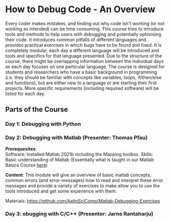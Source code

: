 # How to Debug Code - An Overview

Every coder makes mistakes, and finding out why code isn't working (or not working as intended) can be time consuming. This course tries to introduce tools and methods to help users with debugging and potentially optimising their code. It introduces common pitfalls of different languages and provides practical exercises in which bugs have to be found and fixed. It is completely modular, each day a different language will be introduced and tools and specifics for that language presented. Due to the structure of the course, there might be overlapping information between the individual days as each day focuses on one particular language.
The course is designed for students and researchers who have a basic background in programming (i.e. they should be familiar with concepts like variables, loops, if/then/else and functions), but are either new to a language or are starting their first projects. More specific requirements (including required software) will be listed for each day. 

## Parts of the Course

### Day 1: Debugging with Python


### Day 2: Debugging with Matlab (Presenter: Thomas Pfau)

**Prerequesites**:  
Software: Installed Matlab 2021b including the Mapping toolbox. 
Skills: Basic understanding of Matlab (Essentially what is taught in our Matlab Basics Course [here](https://version.aalto.fi/gitlab/eglerean/matlabcourse/-/tree/master/AY20212022/MatlabBasics2021))

**Content**:
This module will give an overview of basic matlab concepts, common errors (and error-messages) how to read and interpret these error messages and provide a variety of exercises to make allow you to use the tools introduced and get some experience with them. 

Materials: https://github.com/AaltoSciComp/Matlab-Debugging-Exercises

### Day 3: ebugging with C/C++ (Presenter: Jarno Rantaharju)
